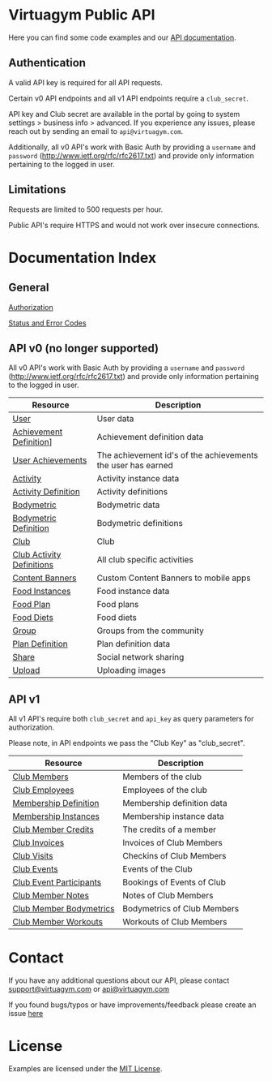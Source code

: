 # Virtuagym Public API
Here you can find some code examples and our [API documentation](https://github.com/virtuagym/api-documentation/wiki). 

## Authentication
A valid API key is required for all API requests.

Certain v0 API endpoints and all v1 API endpoints require a ``club_secret``. 

API key and Club secret are available in the portal by going to system settings > business info > advanced. If you experience any issues, please reach out by sending an email to `api@virtuagym.com`.

Additionally, all v0 API's work with Basic Auth by providing a ``username`` and ``password`` (http://www.ietf.org/rfc/rfc2617.txt) and provide only information pertaining to the logged in user.

## Limitations
Requests are limited to 500 requests per hour.

Public API's require HTTPS and would not work over insecure connections.

# Documentation Index
## General

[Authorization]()

[Status and Error Codes]()

## API v0 (no longer supported)

All v0 API's work with Basic Auth by providing a ``username`` and ``password`` (http://www.ietf.org/rfc/rfc2617.txt) and provide only information pertaining to the logged in user.

|Resource|Description|
|---|---|
|[User](https://github.com/virtuagym/api-documentation/blob/master/documentation/v0/User.md)|User data|
|[Achievement Definition](https://github.com/virtuagym/api-documentation/blob/master/documentation/v0/Achievement-Definition.md)]|Achievement definition data|
|[User Achievements](https://github.com/virtuagym/api-documentation/blob/master/documentation/v0/User-Achievements.md)|The achievement id's of the achievements the user has earned|
|[Activity](https://github.com/virtuagym/api-documentation/blob/master/documentation/v0/Activity.md)|Activity instance data|
|[Activity Definition](https://github.com/virtuagym/api-documentation/blob/master/documentation/v0/Activity-Definition.md)|Activity definitions|
|[Bodymetric](https://github.com/virtuagym/api-documentation/blob/master/documentation/v0/Bodymetric.md)|Bodymetric data|
|[Bodymetric Definition](https://github.com/virtuagym/api-documentation/blob/master/documentation/v0/Bodymetric-Definition.md)|Bodymetric definitions|
|[Club](https://github.com/virtuagym/api-documentation/blob/master/documentation/v0/Club.md)|Club|
|[Club Activity Definitions](https://github.com/virtuagym/api-documentation/blob/master/documentation/v0/Club-Activity-Definition.md)|All club specific activities|
|[Content Banners](https://github.com/virtuagym/api-documentation/blob/master/documentation/v0/Content-Banners.md)|Custom Content Banners to mobile apps|
|[Food Instances](https://github.com/virtuagym/api-documentation/blob/master/documentation/v0/Food-Instances.md)|Food instance data|
|[Food Plan](https://github.com/virtuagym/api-documentation/blob/master/documentation/v0/Food-Plan.md)|Food plans|
|[Food Diets](https://github.com/virtuagym/api-documentation/blob/master/documentation/v0/Food-Diets.md)|Food diets|
|[Group](https://github.com/virtuagym/api-documentation/blob/master/documentation/v0/Group.md)|Groups from the community|
|[Plan Definition](https://github.com/virtuagym/api-documentation/blob/master/documentation/v0/Plan-Definition.md)|Plan definition data|
|[Share](https://github.com/virtuagym/api-documentation/blob/master/documentation/v0/Share.md)|Social network sharing|
|[Upload](https://github.com/virtuagym/api-documentation/blob/master/documentation/v0/Upload.md)|Uploading images|

## API v1

All v1 API's require both ``club_secret`` and ``api_key`` as query parameters for authorization.

Please note, in API endpoints we pass the "Club Key" as "club_secret".

|Resource|Description|
|---|---|
|[Club Members](https://github.com/virtuagym/api-documentation/blob/master/documentation/v1/Club-Members.md)|Members of the club|
|[Club Employees](https://github.com/virtuagym/api-documentation/blob/master/documentation/v1/Club-Employees.md)|Employees of the club|
|[Membership Definition](https://github.com/virtuagym/api-documentation/blob/master/documentation/v1/Membership-Definition.md)|Membership definition data|
|[Membership Instances](https://github.com/virtuagym/api-documentation/blob/master/documentation/v1/Membership-Instances.md)|Membership instance data|
|[Club Member Credits](https://github.com/virtuagym/api-documentation/blob/master/documentation/v1/Club-Member-Credits.md)|The credits of a member|
|[Club Invoices](https://github.com/virtuagym/api-documentation/blob/master/documentation/v1/Club-Invoices.md)|Invoices of Club Members|
|[Club Visits](https://github.com/virtuagym/api-documentation/blob/master/documentation/v1/Club-Visits.md)|Checkins of Club Members|
|[Club Events](https://github.com/virtuagym/api-documentation/blob/master/documentation/v1/Club-Events.md)|Events of the Club|
|[Club Event Participants](https://github.com/virtuagym/api-documentation/blob/master/documentation/v1/Club-Event-Participants.md)|Bookings of Events of Club|
|[Club Member Notes](https://github.com/virtuagym/api-documentation/blob/master/documentation/v1/Club-Member-Notes.md)|Notes of Club Members|
|[Club Member Bodymetrics](https://github.com/virtuagym/api-documentation/blob/master/documentation/v1/Club-Member-Bodymetrics.md)|Bodymetrics of Club Members|
|[Club Member Workouts](https://github.com/virtuagym/api-documentation/blob/master/documentation/v1/Club-Member-Workouts.md)|Workouts of Club Members|

# Contact
If you have any additional questions about our API, please contact support@virtuagym.com or api@virtuagym.com 

If you found bugs/typos or have improvements/feedback please create an issue [here](https://github.com/virtuagym/api-documentation/issues)

# License
Examples are licensed under the [MIT License](http://opensource.org/licenses/MIT).

